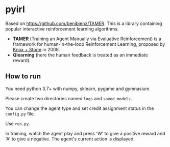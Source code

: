 # pyirl
Based on https://github.com/benibienz/TAMER.
This is a library containing popular interactive reinforcement learning algorithms.
- **TAMER** (Training an Agent Manually via Evaluative Reinforcement) is a framework for human-in-the-loop Reinforcement Learning, proposed by [Knox + Stone](http://www.cs.utexas.edu/~sniekum/classes/RLFD-F16/papers/Knox09.pdf) in 2009. 
- **Qlearning** (here the human feedback is treated as an immediate reward).

## How to run
You need python 3.7+ with numpy, sklearn, pygame and gymnasium.

Please create two directories named `logs` and `saved_models`.

You can change the agent type and set credit assignment status in the `config.py` file.

Use `run.py`.

In training, watch the agent play and press 'W' to give a positive reward and 'A' to give a negative. The agent's current action is displayed.
